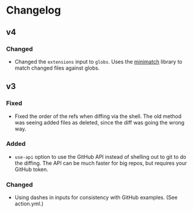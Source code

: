 # Changelog

## v4

### Changed

- Changed the `extensions` input to `globs`. Uses the
  [minimatch](https://www.npmjs.com/package/minimatch) library to match changed
  files against globs.

## v3

### Fixed

- Fixed the order of the refs when diffing via the shell. The old method was
  seeing added files as deleted, since the diff was going the wrong way.

### Added

- `use-api` option to use the GitHub API instead of shelling out to git to do
  the diffing. The API can be much faster for big repos, but requires your
  GitHub token.

### Changed

- Using dashes in inputs for consistency with GitHub examples. (See action.yml.)
